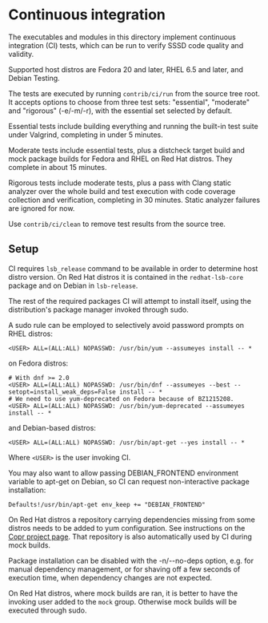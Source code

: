 Continuous integration
======================

The executables and modules in this directory implement continuous integration
(CI) tests, which can be run to verify SSSD code quality and validity.

Supported host distros are Fedora 20 and later, RHEL 6.5 and later, and Debian
Testing.

The tests are executed by running `contrib/ci/run` from the source tree root.
It accepts options to choose from three test sets: "essential", "moderate" and
"rigorous" (-e/-m/-r), with the essential set selected by default.

Essential tests include building everything and running the built-in test
suite under Valgrind, completing in under 5 minutes.

Moderate tests include essential tests, plus a distcheck target build and mock
package builds for Fedora and RHEL on Red Hat distros. They complete in about
15 minutes.

Rigorous tests include moderate tests, plus a pass with Clang static analyzer
over the whole build and test execution with code coverage collection and
verification, completing in 30 minutes. Static analyzer failures are ignored
for now.

Use `contrib/ci/clean` to remove test results from the source tree.


Setup
-----

CI requires `lsb_release` command to be available in order to determine host
distro version. On Red Hat distros it is contained in the `redhat-lsb-core`
package and on Debian in `lsb-release`.

The rest of the required packages CI will attempt to install itself, using
the distribution's package manager invoked through sudo.

A sudo rule can be employed to selectively avoid password prompts on RHEL
distros:

    <USER> ALL=(ALL:ALL) NOPASSWD: /usr/bin/yum --assumeyes install -- *

on Fedora distros:

    # With dnf >= 2.0
    <USER> ALL=(ALL:ALL) NOPASSWD: /usr/bin/dnf --assumeyes --best --setopt=install_weak_deps=False install -- *
    # We need to use yum-deprecated on Fedora because of BZ1215208.
    <USER> ALL=(ALL:ALL) NOPASSWD: /usr/bin/yum-deprecated --assumeyes install -- *

and Debian-based distros:

    <USER> ALL=(ALL:ALL) NOPASSWD: /usr/bin/apt-get --yes install -- *

Where `<USER>` is the user invoking CI.

You may also want to allow passing DEBIAN_FRONTEND environment variable to
apt-get on Debian, so CI can request non-interactive package installation:

    Defaults!/usr/bin/apt-get env_keep += "DEBIAN_FRONTEND"

On Red Hat distros a repository carrying dependencies missing from some
distros needs to be added to yum configuration. See instructions on the
[Copr project page](http://copr-fe.cloud.fedoraproject.org/coprs/lslebodn/sssd-deps/).
That repository is also automatically used by CI during mock builds.

Package installation can be disabled with the -n/--no-deps option, e.g.  for
manual dependency management, or for shaving off a few seconds of execution
time, when dependency changes are not expected.

On Red Hat distros, where mock builds are ran, it is better to have the
invoking user added to the `mock` group. Otherwise mock builds will be
executed through sudo.

